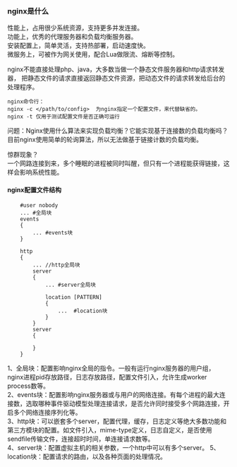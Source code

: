 ### nginx是什么
性能上，占用很少系统资源，支持更多并发连接。  
功能上，优秀的代理服务器和负载均衡服务器。  
安装配置上，简单灵活，支持热部署，启动速度快。  
微服务上，可被作为网关使用，配合Lua做限流、熔断等控制。  

nginx不能直接处理php、java，大多数当做一个静态文件服务器和http请求转发器，
把静态文件的请求直接返回静态文件资源，把动态文件的请求转发给后台的处理程序。  


```
nginx命令行：
nginx -c </path/to/config>  为nginx指定一个配置文件，来代替缺省的。
nginx -t 仅用于测试配置文件是否正确可运行
```

问题：Nginx使用什么算法来实现负载均衡？它能实现基于连接数的负载均衡吗？  
目前nginx使用简单的轮询算法，所以无法做基于链接计数的负载均衡。

惊群现象？  
一个网路连接到来，多个睡眠的进程被同时叫醒，但只有一个进程能获得链接，这样会影响系统性能。


#### nginx配置文件结构
```
    #user nobody
    ... #全局块
    events
    { 
        ... #events块
    }

    http
    {
        ... //http全局块
        server 
        {
            ... #server全局块

            location [PATTERN] 
            {
                ...  #location块
            }
        }
        server 
        {

        }
    }
```
1、全局块：配置影响nginx全局的指令。一般有运行nginx服务器的用户组，nginx进程pid存放路径，日志存放路径，配置文件引入，允许生成worker process数等。  
2、events块：配置影响nginx服务器或与用户的网络连接。有每个进程的最大连接数，选取哪种事件驱动模型处理连接请求，是否允许同时接受多个网路连接，开启多个网络连接序列化等。  
3、http块：可以嵌套多个server，配置代理，缓存，日志定义等绝大多数功能和第三方模块的配置。如文件引入，mime-type定义，日志自定义，是否使用sendfile传输文件，连接超时时间，单连接请求数等。  
4、server块：配置虚拟主机的相关参数，一个http中可以有多个server。
5、location块：配置请求的路由，以及各种页面的处理情况。  

